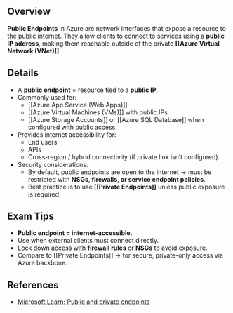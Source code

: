 ## **Overview**
**Public Endpoints** in Azure are network interfaces that expose a resource to the public internet. They allow clients to connect to services using a **public IP address**, making them reachable outside of the private **[[Azure Virtual Network (VNet)]]**.  
## **Details**
- A **public endpoint** = resource tied to a **public IP**.  
- Commonly used for:  
	- [[Azure App Service (Web Apps)]]  
	- [[Azure Virtual Machines (VMs)]] with public IPs  
	- [[Azure Storage Accounts]] or [[Azure SQL Database]] when configured with public access.  
- Provides internet accessibility for:  
	- End users  
	- APIs  
	- Cross-region / hybrid connectivity (if private link isn’t configured).  
- Security considerations:  
	- By default, public endpoints are open to the internet → must be restricted with **NSGs, firewalls, or service endpoint policies**.  
	- Best practice is to use **[[Private Endpoints]]** unless public exposure is required.  
## **Exam Tips**
- **Public endpoint = internet-accessible.**  
- Use when external clients must connect directly.  
- Lock down access with **firewall rules** or **NSGs** to avoid exposure.  
- Compare to [[Private Endpoints]] → for secure, private-only access via Azure backbone.  
## **References**
- [Microsoft Learn: Public and private endpoints](https://learn.microsoft.com/en-us/azure/private-link/private-endpoint-overview)  
